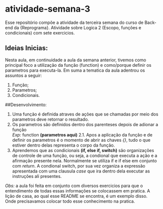 # atividade-semana-3
Esse repositório compõe a atividade da terceira semana do curso de Back-end da {Reprograma}. 
Atividade sobre Logica 2 (Escopo, funções e condicionais) com sete exercicios.  

## Ideias Inicias:
Nesta aula, em continuidade a aula da semana anterior, tivemos como principal foco a utilização da
função (function) e como/porque definir os parametros para executa-la. Em suma a tematica da aula
adentrou os assuntos a seguir: 
1. Função; 
2. Parametros; 
3. Condicionais.  

##Desenvolvimento:
1. Uma função é definida atraves de ações que se chamadas por meio dos parametros deve retornar o resultado.
2. Os parametros são definidos dentro dos parenteses depois de adionar a função  
*Exp:* function **(parametros aqui)**
   2.1. Apos a aplicação da função e de definir os parametros é o momento de abrir as chaves *{}*, tudo o que estiver dentro delas representa o corpo da função. 
3. Aprendemos que as condicionais **(if, else if, switch)** são organizações de controle de uma função, ou seja, a condional que executa a ação e a afirmação presente nela. Normalmente se utiliza if e if else em conjunto com *return*. A condional switch, por sua vez organiza a expressão apresentada com uma clausula *case* que ira dentro dela executar as instruções ali presentes.  
  
*Obs:* a aula foi feita em conjunto com diversos exercicios para que o entendimento de todas essas informações se colocassem em pratica. A lição de casa, ao qual esse README se encontra, é um exemplo disso. Onde precisavamos colocar todo esse conhecimento na pratica.